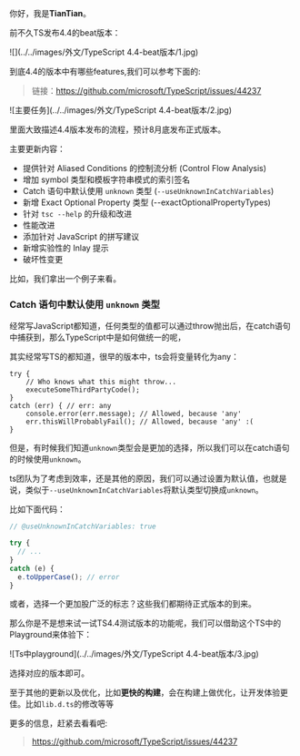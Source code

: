 你好，我是**TianTian**。

前不久TS发布4.4的beat版本：

![](../../images/外文/TypeScript 4.4-beat版本/1.jpg)



到底4.4的版本中有哪些features,我们可以参考下面的:

> 链接：https://github.com/microsoft/TypeScript/issues/44237

![主要任务](../../images/外文/TypeScript 4.4-beat版本/2.jpg)

里面大致描述4.4版本发布的流程，预计8月底发布正式版本。



主要更新内容：

- 提供针对 Aliased Conditions 的控制流分析 (Control Flow Analysis)
- 增加 symbol 类型和模板字符串模式的索引签名
- Catch 语句中默认使用 `unknown` 类型 (`--useUnknownInCatchVariables`)
- 新增 Exact Optional Property 类型 (--exactOptionalPropertyTypes)
- 针对 `tsc --help` 的升级和改进
- 性能改进
- 添加针对 JavaScript 的拼写建议
- 新增实验性的 Inlay 提示
- 破坏性变更



比如，我们拿出一个例子来看。

### Catch 语句中默认使用 `unknown` 类型

经常写JavaScript都知道，任何类型的值都可以通过throw抛出后，在catch语句中捕获到，那么TypeScript中是如何做统一的呢，

其实经常写TS的都知道，很早的版本中，ts会将变量转化为any：

```tsx
try {
    // Who knows what this might throw...
    executeSomeThirdPartyCode();
}
catch (err) { // err: any
    console.error(err.message); // Allowed, because 'any'
    err.thisWillProbablyFail(); // Allowed, because 'any' :(
}
```

但是，有时候我们知道`unknown`类型会是更加的选择，所以我们可以在catch语句的时候使用`unknown`。

ts团队为了考虑到效率，还是其他的原因，我们可以通过设置为默认值，也就是说，类似于`--useUnknownInCatchVariables`将默认类型切换成`unknown`。

比如下面代码：

```js
// @useUnknownInCatchVariables: true

try {
  // ...
}
catch (e) {
  e.toUpperCase(); // error
}

```

或者，选择一个更加股广泛的标志？这些我们都期待正式版本的到来。



那么你是不是想来试一试TS4.4测试版本的功能呢，我们可以借助这个TS中的Playground来体验下：

![Ts中playground](../../images/外文/TypeScript 4.4-beat版本/3.jpg)



选择对应的版本即可。



至于其他的更新以及优化，比如**更快的构建**，会在构建上做优化，让开发体验更佳。比如`lib.d.ts`的修改等等

更多的信息，赶紧去看看吧:

> https://github.com/microsoft/TypeScript/issues/44237

